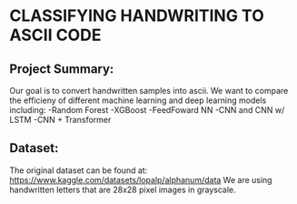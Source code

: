# **CLASSIFYING HANDWRITING TO ASCII CODE**

Project Summary:
----------------
Our goal is to convert handwritten samples into ascii. We want to compare the efficieny of different machine learning and deep learning models including:
-Random Forest
-XGBoost
-FeedFoward NN
-CNN and CNN w/ LSTM 
-CNN + Transformer


Dataset:
-----------
The original dataset can be found at:  https://www.kaggle.com/datasets/lopalp/alphanum/data
We are using handwritten letters that are 28x28 pixel images in grayscale. 
